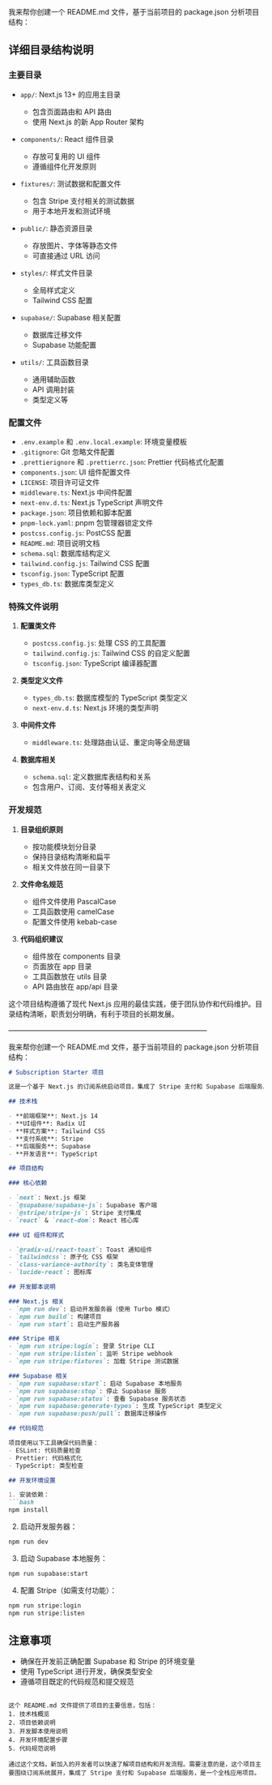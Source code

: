 我来帮你创建一个 README.md 文件，基于当前项目的 package.json 分析项目结构：

## 详细目录结构说明

### 主要目录
- `app/`: Next.js 13+ 的应用主目录
  - 包含页面路由和 API 路由
  - 使用 Next.js 的新 App Router 架构

- `components/`: React 组件目录
  - 存放可复用的 UI 组件
  - 遵循组件化开发原则

- `fixtures/`: 测试数据和配置文件
  - 包含 Stripe 支付相关的测试数据
  - 用于本地开发和测试环境

- `public/`: 静态资源目录
  - 存放图片、字体等静态文件
  - 可直接通过 URL 访问

- `styles/`: 样式文件目录
  - 全局样式定义
  - Tailwind CSS 配置

- `supabase/`: Supabase 相关配置
  - 数据库迁移文件
  - Supabase 功能配置

- `utils/`: 工具函数目录
  - 通用辅助函数
  - API 调用封装
  - 类型定义等

### 配置文件
- `.env.example` 和 `.env.local.example`: 环境变量模板
- `.gitignore`: Git 忽略文件配置
- `.prettierignore` 和 `.prettierrc.json`: Prettier 代码格式化配置
- `components.json`: UI 组件配置文件
- `LICENSE`: 项目许可证文件
- `middleware.ts`: Next.js 中间件配置
- `next-env.d.ts`: Next.js TypeScript 声明文件
- `package.json`: 项目依赖和脚本配置
- `pnpm-lock.yaml`: pnpm 包管理器锁定文件
- `postcss.config.js`: PostCSS 配置
- `README.md`: 项目说明文档
- `schema.sql`: 数据库结构定义
- `tailwind.config.js`: Tailwind CSS 配置
- `tsconfig.json`: TypeScript 配置
- `types_db.ts`: 数据库类型定义

### 特殊文件说明

1. **配置类文件**
   - `postcss.config.js`: 处理 CSS 的工具配置
   - `tailwind.config.js`: Tailwind CSS 的自定义配置
   - `tsconfig.json`: TypeScript 编译器配置

2. **类型定义文件**
   - `types_db.ts`: 数据库模型的 TypeScript 类型定义
   - `next-env.d.ts`: Next.js 环境的类型声明

3. **中间件文件**
   - `middleware.ts`: 处理路由认证、重定向等全局逻辑

4. **数据库相关**
   - `schema.sql`: 定义数据库表结构和关系
   - 包含用户、订阅、支付等相关表定义

### 开发规范

1. **目录组织原则**
   - 按功能模块划分目录
   - 保持目录结构清晰和扁平
   - 相关文件放在同一目录下

2. **文件命名规范**
   - 组件文件使用 PascalCase
   - 工具函数使用 camelCase
   - 配置文件使用 kebab-case

3. **代码组织建议**
   - 组件放在 components 目录
   - 页面放在 app 目录
   - 工具函数放在 utils 目录
   - API 路由放在 app/api 目录

这个项目结构遵循了现代 Next.js 应用的最佳实践，便于团队协作和代码维护。目录结构清晰，职责划分明确，有利于项目的长期发展。


————————————————————————————

我来帮你创建一个 README.md 文件，基于当前项目的 package.json 分析项目结构：

```markdown:README.md
# Subscription Starter 项目

这是一个基于 Next.js 的订阅系统启动项目，集成了 Stripe 支付和 Supabase 后端服务。

## 技术栈

- **前端框架**: Next.js 14
- **UI组件**: Radix UI
- **样式方案**: Tailwind CSS
- **支付系统**: Stripe
- **后端服务**: Supabase
- **开发语言**: TypeScript

## 项目结构

### 核心依赖

- `next`: Next.js 框架
- `@supabase/supabase-js`: Supabase 客户端
- `@stripe/stripe-js`: Stripe 支付集成
- `react` & `react-dom`: React 核心库

### UI 组件和样式

- `@radix-ui/react-toast`: Toast 通知组件
- `tailwindcss`: 原子化 CSS 框架
- `class-variance-authority`: 类名变体管理
- `lucide-react`: 图标库

## 开发脚本说明

### Next.js 相关
- `npm run dev`: 启动开发服务器（使用 Turbo 模式）
- `npm run build`: 构建项目
- `npm run start`: 启动生产服务器

### Stripe 相关
- `npm run stripe:login`: 登录 Stripe CLI
- `npm run stripe:listen`: 监听 Stripe webhook
- `npm run stripe:fixtures`: 加载 Stripe 测试数据

### Supabase 相关
- `npm run supabase:start`: 启动 Supabase 本地服务
- `npm run supabase:stop`: 停止 Supabase 服务
- `npm run supabase:status`: 查看 Supabase 服务状态
- `npm run supabase:generate-types`: 生成 TypeScript 类型定义
- `npm run supabase:push/pull`: 数据库迁移操作

## 代码规范

项目使用以下工具确保代码质量：
- ESLint: 代码质量检查
- Prettier: 代码格式化
- TypeScript: 类型检查

## 开发环境设置

1. 安装依赖：
```bash
npm install
```

2. 启动开发服务器：
```bash
npm run dev
```

3. 启动 Supabase 本地服务：
```bash
npm run supabase:start
```

4. 配置 Stripe（如需支付功能）：
```bash
npm run stripe:login
npm run stripe:listen
```

## 注意事项

- 确保在开发前正确配置 Supabase 和 Stripe 的环境变量
- 使用 TypeScript 进行开发，确保类型安全
- 遵循项目既定的代码规范和提交规范
```

这个 README.md 文件提供了项目的主要信息，包括：
1. 技术栈概览
2. 项目依赖说明
3. 开发脚本使用说明
4. 开发环境配置步骤
5. 代码规范说明

通过这个文档，新加入的开发者可以快速了解项目结构和开发流程。需要注意的是，这个项目主要围绕订阅系统展开，集成了 Stripe 支付和 Supabase 后端服务，是一个全栈应用项目。